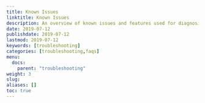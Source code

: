 ```yaml
---
title: Known Issues
linktitle: Known Issues
description: An overview of known issues and features used for diagnosing and resolving them.
date: 2019-07-12
publishdate: 2019-07-12
lastmod: 2019-07-12
keywords: [troubleshooting]
categories: [troubleshooting,faqs]
menu:
  docs:
    parent: "troubleshooting"
weight: 3
slug:
aliases: []
toc: true
---
```


